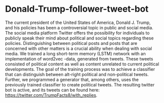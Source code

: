 # Donald-Trump-follower-tweet-bot

The current president of the United States of America, Donald J. Trump, and his policies has been a controversial topic in public and social media. The social media platform Twitter offers the possibility for individuals to publicly speak their mind about political and social topics regarding these policies.
Distinguishing between political posts and posts that are concerned with other matters is a crucial ability when dealing with social media.
We trained a long short-term memory (LSTM) network with an implementation of word2vec -data, generated from tweets. These tweets consisted of political content as well as content unrelated to current political developments. The goal of the training process was to achieve a classifier that can distinguish between alt-right political and non-political tweets. Further, we programmed a generator that, among others, uses the previously trained classifier to create political tweets.
The resulting twitter bot is active, and its tweets can be found here: https://twitter.com/TrumpFacts8/with_replies.
